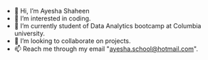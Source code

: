 - 👋 Hi, I’m Ayesha Shaheen
- 👀 I’m interested in coding.
- 🌱 I’m currently student of Data Analytics bootcamp at Columbia university.
- 💞️ I’m looking to collaborate on projects.
- 📫 Reach me through my email "ayesha.school@hotmail.com".

<!---
Ayesha-da/Ayesha-da is a ✨ special ✨ repository because its `README.md` (this file) appears on your GitHub profile.
You can click the Preview link to take a look at your changes.
--->
